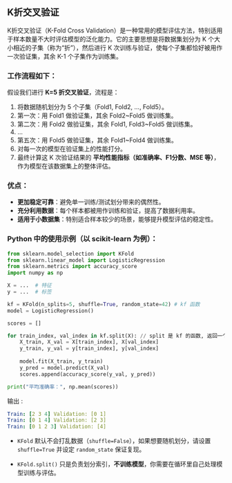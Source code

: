 ## K折交叉验证

K折交叉验证（K-Fold Cross Validation）是一种常用的模型评估方法，特别适用于样本数量不大时评估模型的泛化能力。它的主要思想是将数据集划分为 K 个大小相近的子集（称为“折”），然后进行 K 次训练与验证，使每个子集都恰好被用作一次验证集，其余 K-1 个子集作为训练集。


### 工作流程如下：


假设我们进行 **K=5 折交叉验证**，流程是：


1. 将数据随机划分为 5 个子集（Fold1, Fold2, ..., Fold5）。
2. 第一次：用 Fold1 做验证集，其余 Fold2~Fold5 做训练集。
3. 第二次：用 Fold2 做验证集，其余 Fold1, Fold3~Fold5 做训练集。
4. ...
5. 第五次：用 Fold5 做验证集，其余 Fold1~Fold4 做训练集。
6. 对每一次的模型在验证集上的性能打分。
7. 最终计算这 K 次验证结果的 **平均性能指标（如准确率、F1分数、MSE 等）**，作为模型在该数据集上的整体评估。


### 优点：


- **更加稳定可靠**：避免单一训练/测试划分带来的偶然性。
- **充分利用数据**：每个样本都被用作训练和验证，提高了数据利用率。
- **适用于小数据集**：特别适合样本较少的场景，能够提升模型评估的稳定性。


### Python 中的使用示例（以 scikit-learn 为例）：


```python
from sklearn.model_selection import KFold
from sklearn.linear_model import LogisticRegression
from sklearn.metrics import accuracy_score
import numpy as np

X = ...  # 特征
y = ...  # 标签

kf = KFold(n_splits=5, shuffle=True, random_state=42) # kf 函数
model = LogisticRegression()

scores = []

for train_index, val_index in kf.split(X): // split 是 kf 的函数, 返回一个可迭代对象
    X_train, X_val = X[train_index], X[val_index]
    y_train, y_val = y[train_index], y[val_index]
    
    model.fit(X_train, y_train)
    y_pred = model.predict(X_val)
    scores.append(accuracy_score(y_val, y_pred))

print("平均准确率：", np.mean(scores))
```

输出 :

```yaml
Train: [2 3 4] Validation: [0 1]
Train: [0 1 4] Validation: [2 3]
Train: [0 1 2 3] Validation: [4]
```

- `KFold` 默认不会打乱数据（`shuffle=False`），如果想要随机划分，请设置 `shuffle=True` 并设定 `random_state` 保证复现。

- `KFold.split()` 只是负责划分索引，**不训练模型**，你需要在循环里自己处理模型训练与评估。

